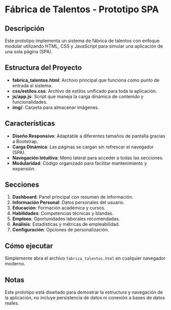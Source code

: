 # Fábrica de Talentos - Prototipo SPA

## Descripción
Este prototipo implementa un sistema de fábrica de talentos con enfoque modular utilizando HTML, CSS y JavaScript para simular una aplicación de una sola página (SPA). 

## Estructura del Proyecto
- **fabrica_talentos.html**: Archivo principal que funciona como punto de entrada al sistema.
- **css/estilos.css**: Archivo de estilos unificado para toda la aplicación.
- **js/app.js**: Script que maneja la carga dinámica de contenido y funcionalidades.
- **img/**: Carpeta para almacenar imágenes.

## Características
- **Diseño Responsivo**: Adaptable a diferentes tamaños de pantalla gracias a Bootstrap.
- **Carga Dinámica**: Las páginas se cargan sin refrescar el navegador (SPA).
- **Navegación Intuitiva**: Menú lateral para acceder a todas las secciones.
- **Modularidad**: Código organizado para facilitar mantenimiento y expansión.

## Secciones
1. **Dashboard**: Panel principal con resumen de información.
2. **Información Personal**: Datos personales del usuario.
3. **Educación**: Formación académica y cursos.
4. **Habilidades**: Competencias técnicas y blandas.
5. **Empleos**: Oportunidades laborales recomendadas.
6. **Análisis**: Estadísticas y métricas de empleabilidad.
7. **Configuración**: Opciones de personalización.

## Cómo ejecutar
Simplemente abra el archivo `fabrica_talentos.html` en cualquier navegador moderno.

## Notas
Este prototipo está diseñado para demostrar la estructura y navegación de la aplicación, no incluye persistencia de datos ni conexión a bases de datos reales. 